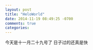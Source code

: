 ```yaml
---
layout: post
title: "HeloWorld"
date: 2014-11-19 08:49:25 -0700
comments: true
categories:
---
```


今天是十一月二十九号了 日子过的还真是快
